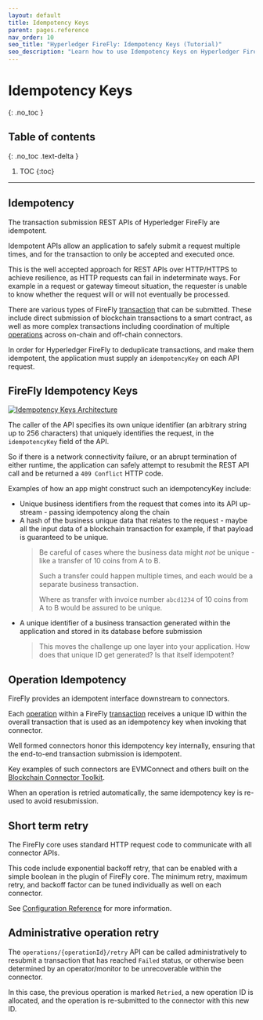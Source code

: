```yaml
---
layout: default
title: Idempotency Keys
parent: pages.reference
nav_order: 10
seo_title: "Hyperledger FireFly: Idempotency Keys (Tutorial)"
seo_description: "Learn how to use Idempotency Keys on Hyperledger FireFly as you build a decentralized application."
---
```


# Idempotency Keys
{: .no_toc }

## Table of contents
{: .no_toc .text-delta }

1. TOC
{:toc}

---

## Idempotency

The transaction submission REST APIs of Hyperledger FireFly are idempotent.

Idempotent APIs allow an application to safely submit a request multiple times, and for the transaction
to only be accepted and executed once.

This is the well accepted approach for REST APIs over HTTP/HTTPS to achieve resilience, as HTTP requests
can fail in indeterminate ways. For example in a request or gateway timeout situation, the requester is
unable to know whether the request will or will not eventually be processed.

There are various types of FireFly [transaction](../reference/types/transaction.html) that can be submitted.
These include direct submission of blockchain transactions to a smart contract, as well as more complex
transactions including coordination of multiple [operations](../reference/types/operation.html)
across on-chain and off-chain connectors.

In order for Hyperledger FireFly to deduplicate transactions, and make them idempotent, the application
must supply an `idempotencyKey` on each API request.

## FireFly Idempotency Keys

[![Idempotency Keys Architecture](../images/idempotency_keys_architecture.jpg "Idempotency Keys Architecture")](../images/idempotency_keys_architecture.jpg)

The caller of the API specifies its own unique identifier (an arbitrary string up to 256 characters)
that uniquely identifies the request, in the `idempotencyKey` field of the API.

So if there is a network connectivity failure, or an abrupt termination of either runtime, the application
can safely attempt to resubmit the REST API call and be returned a `409 Conflict` HTTP code.

Examples of how an app might construct such an idempotencyKey include:
- Unique business identifiers from the request that comes into its API up-stream - passing idempotency along the chain
- A hash of the business unique data that relates to the request - maybe all the input data of a blockchain transaction for example, if that payload is guaranteed to be unique.
    > Be careful of cases where the business data might _not_ be unique - like a transfer of 10 coins from A to B.
    > 
    > Such a transfer could happen multiple times, and each would be a separate business transaction.
    > 
    > Where as transfer with invoice number `abcd1234` of 10 coins from A to B would be assured to be unique.
- A unique identifier of a business transaction generated within the application and stored in its database before submission
    > This moves the challenge up one layer into your application. How does that unique ID get generated? Is that
    > itself idempotent?

## Operation Idempotency

FireFly provides an idempotent interface downstream to connectors.

Each [operation](../reference/types/operation.html) within a FireFly [transaction](../reference/types/transaction.html)
receives a unique ID within the overall transaction that is used as an idempotency key when invoking that connector.

Well formed connectors honor this idempotency key internally, ensuring that the end-to-end transaction submission is
idempotent.

Key examples of such connectors are EVMConnect and others built on the
[Blockchain Connector Toolkit](../architecture/blockchain_connector_framework.html).

When an operation is retried automatically, the same idempotency key is re-used to avoid resubmission.

## Short term retry

The FireFly core uses standard HTTP request code to communicate with all connector APIs.

This code include exponential backoff retry, that can be enabled with a simple boolean in the plugin
of FireFly core. The minimum retry, maximum retry, and backoff factor can be tuned individually
as well on each connector.

See [Configuration Reference](../reference/config.html) for more information.

## Administrative operation retry

The `operations/{operationId}/retry` API can be called administratively to resubmit a
transaction that has reached `Failed` status, or otherwise been determined by an operator/monitor to be
unrecoverable within the connector.

In this case, the previous operation is marked `Retried`, a new operation ID is allocated, and 
the operation is re-submitted to the connector with this new ID.

